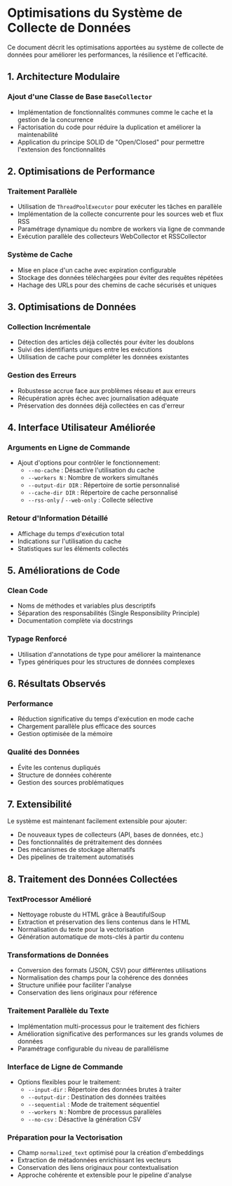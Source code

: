 # Optimisations du Système de Collecte de Données

Ce document décrit les optimisations apportées au système de collecte de données pour améliorer les performances, la résilience et l'efficacité.

## 1. Architecture Modulaire

### Ajout d'une Classe de Base `BaseCollector`
- Implémentation de fonctionnalités communes comme le cache et la gestion de la concurrence
- Factorisation du code pour réduire la duplication et améliorer la maintenabilité
- Application du principe SOLID de "Open/Closed" pour permettre l'extension des fonctionnalités

## 2. Optimisations de Performance

### Traitement Parallèle
- Utilisation de `ThreadPoolExecutor` pour exécuter les tâches en parallèle
- Implémentation de la collecte concurrente pour les sources web et flux RSS
- Paramétrage dynamique du nombre de workers via ligne de commande
- Exécution parallèle des collecteurs WebCollector et RSSCollector

### Système de Cache
- Mise en place d'un cache avec expiration configurable
- Stockage des données téléchargées pour éviter des requêtes répétées
- Hachage des URLs pour des chemins de cache sécurisés et uniques

## 3. Optimisations de Données

### Collection Incrémentale
- Détection des articles déjà collectés pour éviter les doublons
- Suivi des identifiants uniques entre les exécutions
- Utilisation de cache pour compléter les données existantes

### Gestion des Erreurs
- Robustesse accrue face aux problèmes réseau et aux erreurs
- Récupération après échec avec journalisation adéquate
- Préservation des données déjà collectées en cas d'erreur

## 4. Interface Utilisateur Améliorée

### Arguments en Ligne de Commande
- Ajout d'options pour contrôler le fonctionnement:
  - `--no-cache` : Désactive l'utilisation du cache
  - `--workers N` : Nombre de workers simultanés
  - `--output-dir DIR` : Répertoire de sortie personnalisé
  - `--cache-dir DIR` : Répertoire de cache personnalisé
  - `--rss-only` / `--web-only` : Collecte sélective

### Retour d'Information Détaillé
- Affichage du temps d'exécution total
- Indications sur l'utilisation du cache
- Statistiques sur les éléments collectés

## 5. Améliorations de Code

### Clean Code
- Noms de méthodes et variables plus descriptifs
- Séparation des responsabilités (Single Responsibility Principle)
- Documentation complète via docstrings

### Typage Renforcé
- Utilisation d'annotations de type pour améliorer la maintenance
- Types génériques pour les structures de données complexes

## 6. Résultats Observés

### Performance
- Réduction significative du temps d'exécution en mode cache
- Chargement parallèle plus efficace des sources
- Gestion optimisée de la mémoire

### Qualité des Données
- Évite les contenus dupliqués
- Structure de données cohérente
- Gestion des sources problématiques

## 7. Extensibilité

Le système est maintenant facilement extensible pour ajouter:
- De nouveaux types de collecteurs (API, bases de données, etc.)
- Des fonctionnalités de prétraitement des données
- Des mécanismes de stockage alternatifs
- Des pipelines de traitement automatisés

## 8. Traitement des Données Collectées

### TextProcessor Amélioré
- Nettoyage robuste du HTML grâce à BeautifulSoup
- Extraction et préservation des liens contenus dans le HTML
- Normalisation du texte pour la vectorisation
- Génération automatique de mots-clés à partir du contenu

### Transformations de Données
- Conversion des formats (JSON, CSV) pour différentes utilisations
- Normalisation des champs pour la cohérence des données
- Structure unifiée pour faciliter l'analyse
- Conservation des liens originaux pour référence

### Traitement Parallèle du Texte
- Implémentation multi-processus pour le traitement des fichiers
- Amélioration significative des performances sur les grands volumes de données
- Paramétrage configurable du niveau de parallélisme

### Interface de Ligne de Commande
- Options flexibles pour le traitement:
  - `--input-dir` : Répertoire des données brutes à traiter
  - `--output-dir` : Destination des données traitées
  - `--sequential` : Mode de traitement séquentiel
  - `--workers N` : Nombre de processus parallèles
  - `--no-csv` : Désactive la génération CSV

### Préparation pour la Vectorisation
- Champ `normalized_text` optimisé pour la création d'embeddings
- Extraction de métadonnées enrichissant les vecteurs
- Conservation des liens originaux pour contextualisation
- Approche cohérente et extensible pour le pipeline d'analyse
 